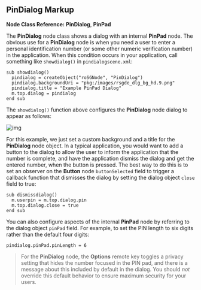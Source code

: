 ## PinDialog Markup

**Node Class Reference:** **PinDialog**, **PinPad**

The **PinDialog** node class shows a dialog with an internal **PinPad** node. The obvious use for a **PinDialog** node is when you need a user to enter a personal identification number (or some other numeric verification number) in the application. When this condition occurs in your application, call something like `showdialog()` in `pindialogscene.xml`:

```
sub showdialog()
  pindialog = createObject("roSGNode", "PinDialog")
  pindialog.backgroundUri = "pkg:/images/rsgde_dlg_bg_hd.9.png"
  pindialog.title = "Example PinPad Dialog"
  m.top.dialog = pindialog
end sub
```

The `showdialog()` function above configures the **PinDialog** node dialog to appear as follows:

![img](https://sdkdocs.roku.com/download/attachments/4262970/pindialogdoc.jpg?version=3&modificationDate=1472838246126&api=v2)

For this example, we just set a custom background and a title for the **PinDialog** node object. In a typical application, you would want to add a button to the dialog to allow the user to inform the application that the number is complete, and have the application dismiss the dialog and get the entered number, when the button is pressed. The best way to do this is to set an observer on the **Button** node `buttonSelected` field to trigger a callback function that dismisses the dialog by setting the dialog object `close` field to true:

```
sub dismissdialog()
  m.userpin = m.top.dialog.pin 
  m.top.dialog.close = true
end sub
```

You can also configure aspects of the internal **PinPad** node by referring to the dialog object `pinPad` field. For example, to set the PIN length to six digits rather than the default four digits:

```
pindialog.pinPad.pinLength = 6
```

> For the **PinDialog** node, the **Options** remote key toggles a privacy setting that hides the number focused in the PIN pad, and there is a message about this included by default in the dialog. You should *not* override this default behavior to ensure maximum security for your users.